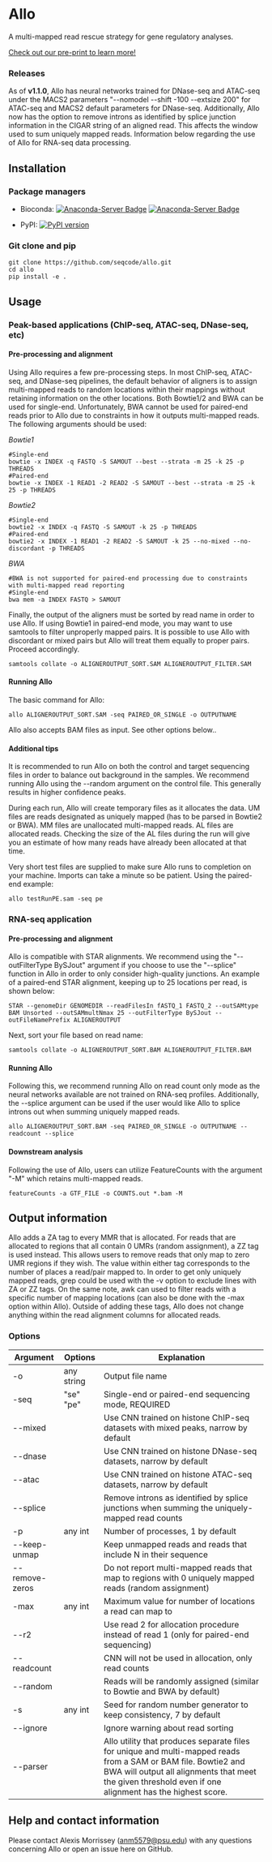 # Allo

A multi-mapped read rescue strategy for gene regulatory analyses.

[Check out our pre-print to learn more!](https://www.biorxiv.org/content/10.1101/2023.09.12.556916v1)

### Releases

As of **v1.1.0**, Allo has neural networks trained for DNase-seq and ATAC-seq under the MACS2 parameters "--nomodel --shift -100 --extsize 200" for ATAC-seq and MACS2 default parameters for DNase-seq. Additionally, Allo now has the option to remove introns as identified by splice junction information in the CIGAR string of an aligned read. This affects the window used to sum uniquely mapped reads. Information below regarding the use of Allo for RNA-seq data processing.

## Installation
### Package managers

*  Bioconda: [![Anaconda-Server Badge](https://anaconda.org/bioconda/allo/badges/version.svg)](https://anaconda.org/bioconda/allo)
[![Anaconda-Server Badge](https://anaconda.org/bioconda/allo/badges/downloads.svg)](https://anaconda.org/bioconda/allo)


*  PyPI: [![PyPI version](https://badge.fury.io/py/bio-allo.svg)](https://badge.fury.io/py/bio-allo)


### Git clone and pip

```
git clone https://github.com/seqcode/allo.git
cd allo
pip install -e .
```

## Usage
### Peak-based applications (ChIP-seq, ATAC-seq, DNase-seq, etc)
#### Pre-processing and alignment
Using Allo requires a few pre-processing steps. In most ChIP-seq, ATAC-seq, and DNase-seq pipelines, the default behavior of aligners is to assign multi-mapped reads to random locations within their mappings without retaining information on the other locations. Both Bowtie1/2 and BWA can be used for single-end. Unfortunately, BWA cannot be used for paired-end reads prior to Allo due to constraints in how it outputs multi-mapped reads. The following arguments should be used:

*Bowtie1*

```
#Single-end
bowtie -x INDEX -q FASTQ -S SAMOUT --best --strata -m 25 -k 25 -p THREADS
#Paired-end
bowtie -x INDEX -1 READ1 -2 READ2 -S SAMOUT --best --strata -m 25 -k 25 -p THREADS
```
*Bowtie2*
```
#Single-end
bowtie2 -x INDEX -q FASTQ -S SAMOUT -k 25 -p THREADS
#Paired-end
bowtie2 -x INDEX -1 READ1 -2 READ2 -S SAMOUT -k 25 --no-mixed --no-discordant -p THREADS
```
*BWA*
```
#BWA is not supported for paired-end processing due to constraints with multi-mapped read reporting
#Single-end
bwa mem -a INDEX FASTQ > SAMOUT
```


Finally, the output of the aligners must be sorted by read name in order to use Allo. If using Bowtie1 in paired-end mode, you may want to use samtools to filter unproperly mapped pairs. It is possible to use Allo with discordant or mixed pairs but Allo will treat them equally to proper pairs. Proceed accordingly. 
```
samtools collate -o ALIGNEROUTPUT_SORT.SAM ALIGNEROUTPUT_FILTER.SAM
```

#### Running Allo
The basic command for Allo:
```
allo ALIGNEROUTPUT_SORT.SAM -seq PAIRED_OR_SINGLE -o OUTPUTNAME
```
Allo also accepts BAM files as input. See other options below..

#### Additional tips
It is recommended to run Allo on both the control and target sequencing files in order to balance out background in the samples. We recommend running Allo using the --random argument on the control file. This generally results in higher confidence peaks.

During each run, Allo will create temporary files as it allocates the data. UM files are reads designated as uniquely mapped (has to be parsed in Bowtie2 or BWA). MM files are unallocated multi-mapped reads. AL files are allocated reads. Checking the size of the AL files during the run will give you an estimate of how many reads have already been allocated at that time.

Very short test files are supplied to make sure Allo runs to completion on your machine. Imports can take a minute so be patient. Using the paired-end example:

```
allo testRunPE.sam -seq pe
```

### RNA-seq application
#### Pre-processing and alignment
Allo is compatible with STAR alignments. We recommend using the "--outFilterType BySJout" argument if you choose to use the "--splice" function in Allo in order to only consider high-quality junctions. An example of a paired-end STAR alignment, keeping up to 25 locations per read, is shown below:
```
STAR --genomeDir GENOMEDIR --readFilesIn fASTQ_1 FASTQ_2 --outSAMtype BAM Unsorted --outSAMmultNmax 25 --outFilterType BySJout --outFileNamePrefix ALIGNEROUTPUT
```

Next, sort your file based on read name:
```
samtools collate -o ALIGNEROUTPUT_SORT.BAM ALIGNEROUTPUT_FILTER.BAM
```

#### Running Allo
Following this, we recommend running Allo on read count only mode as the neural networks available are not trained on RNA-seq profiles. Additionally, the --splice argument can be used if the user would like Allo to splice introns out when summing uniquely mapped reads.
```
allo ALIGNEROUTPUT_SORT.BAM -seq PAIRED_OR_SINGLE -o OUTPUTNAME --readcount --splice
```

#### Downstream analysis
Following the use of Allo, users can utilize FeatureCounts with the argument "-M" which retains multi-mapped reads.
```
featureCounts -a GTF_FILE -o COUNTS.out *.bam -M
```


## Output information
Allo adds a ZA tag to every MMR that is allocated. For reads that are allocated to regions that all contain 0 UMRs (random assignment), a ZZ tag is used instead. This allows users to remove reads that only map to zero UMR regions if they wish. The value within either tag corresponds to the number of places a read/pair mapped to. In order to get only uniquely mapped reads, grep could be used with the -v option to exclude lines with ZA or ZZ tags. On the same note, awk can used to filter reads with a specific number of mapping locations (can also be done with the -max option within Allo). Outside of adding these tags, Allo does not change anything within the read alignment columns for allocated reads.

### Options
| Argument  | Options | Explanation |
| ------------- | ------------- | ------------- |
| -o  | any string | Output file name  |
| -seq | "se" "pe" | Single-end or paired-end sequencing mode, REQUIRED | 
| --mixed | | Use CNN trained on histone ChIP-seq datasets with mixed peaks, narrow by default |
| --dnase | | Use CNN trained on histone DNase-seq datasets, narrow by default |
| --atac | | Use CNN trained on histone ATAC-seq datasets, narrow by default |
| --splice | | Remove introns as identified by splice junctions when summing the uniquely-mapped read counts |
| -p  | any int | Number of processes, 1 by default |
| --keep-unmap |  | Keep unmapped reads and reads that include N in their sequence | 
| --remove-zeros |  | Do not report multi-mapped reads that map to regions with 0 uniquely mapped reads (random assignment) |
| -max | any int | Maximum value for number of locations a read can map to |
| --r2 |  | Use read 2 for allocation procedure instead of read 1 (only for paired-end sequencing) |
| --readcount |  | CNN will not be used in allocation, only read counts |
| --random |  | Reads will be randomly assigned (similar to Bowtie and BWA by default) |
| -s  | any int | Seed for random number generator to keep consistency, 7 by default |
| --ignore |  | Ignore warning about read sorting |
| --parser |  | Allo utility that produces separate files for unique and multi-mapped reads from a SAM or BAM file. Bowtie2 and BWA will output all alignments that meet the given threshold even if one alignment has the highest score. |


## Help and contact information
Please contact Alexis Morrissey (anm5579@psu.edu) with any questions concerning Allo or open an issue here on GitHub. 
